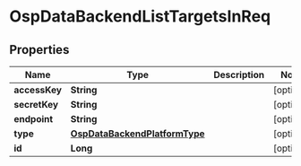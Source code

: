 # OspDataBackendListTargetsInReq

## Properties
Name | Type | Description | Notes
------------ | ------------- | ------------- | -------------
**accessKey** | **String** |  |  [optional]
**secretKey** | **String** |  |  [optional]
**endpoint** | **String** |  |  [optional]
**type** | [**OspDataBackendPlatformType**](OspDataBackendPlatformType.md) |  |  [optional]
**id** | **Long** |  |  [optional]
